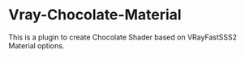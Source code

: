 # Vray-Chocolate-Material
This is a plugin to create Chocolate Shader based on VRayFastSSS2 Material options.

